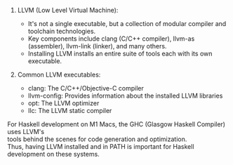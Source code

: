 
1. LLVM (Low Level Virtual Machine):
   - It's not a single executable, but a collection of modular compiler and toolchain technologies.
   - Key components include clang (C/C++ compiler), llvm-as (assembler), llvm-link (linker), and many others.
   - Installing LLVM installs an entire suite of tools each with its own executable.  

2. Common LLVM executables:
   - clang: The C/C++/Objective-C compiler
   - llvm-config: Provides information about the installed LLVM libraries
   - opt: The LLVM optimizer
   - llc: The LLVM static compiler

For Haskell development on M1 Macs, the GHC (Glasgow Haskell Compiler) uses LLVM's  
tools behind the scenes for code generation and optimization.  
Thus, having LLVM installed and in PATH is important for Haskell development on these systems.

